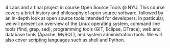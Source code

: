 4 Labs and a final project in course Open Source Tools @ NYU.
This course covers a brief history and philosophy of open source software, followed by an in-depth look at open source tools intended for developers. In particular, we will present an overview of the Linux operating system, command line tools (find, grep, sed), programming tools (GIT, Eclipse, DTrace), web and database tools (Apache, MySQL), and system administration tools. We will also cover scripting languages such as shell and Python.
